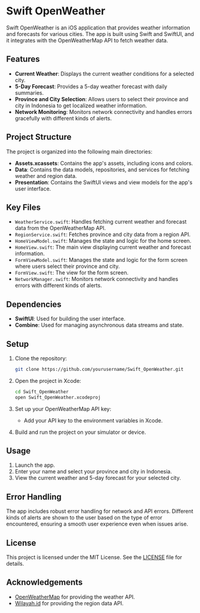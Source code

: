 # Swift OpenWeather

Swift OpenWeather is an iOS application that provides weather information and forecasts for various cities. The app is built using Swift and SwiftUI, and it integrates with the OpenWeatherMap API to fetch weather data.

## Features

- **Current Weather**: Displays the current weather conditions for a selected city.
- **5-Day Forecast**: Provides a 5-day weather forecast with daily summaries.
- **Province and City Selection**: Allows users to select their province and city in Indonesia to get localized weather information.
- **Network Monitoring**: Monitors network connectivity and handles errors gracefully with different kinds of alerts.

## Project Structure

The project is organized into the following main directories:

- **Assets.xcassets**: Contains the app's assets, including icons and colors.
- **Data**: Contains the data models, repositories, and services for fetching weather and region data.
- **Presentation**: Contains the SwiftUI views and view models for the app's user interface.

## Key Files

- `WeatherService.swift`: Handles fetching current weather and forecast data from the OpenWeatherMap API.
- `RegionService.swift`: Fetches province and city data from a region API.
- `HomeViewModel.swift`: Manages the state and logic for the home screen.
- `HomeView.swift`: The main view displaying current weather and forecast information.
- `FormViewModel.swift`: Manages the state and logic for the form screen where users select their province and city.
- `FormView.swift`: The view for the form screen.
- `NetworkManager.swift`: Monitors network connectivity and handles errors with different kinds of alerts.

## Dependencies

- **SwiftUI**: Used for building the user interface.
- **Combine**: Used for managing asynchronous data streams and state.

## Setup

1. Clone the repository:
    ```sh
    git clone https://github.com/yourusername/Swift_OpenWeather.git
    ```
2. Open the project in Xcode:
    ```sh
    cd Swift_OpenWeather
    open Swift_OpenWeather.xcodeproj
    ```
3. Set up your OpenWeatherMap API key:
    - Add your API key to the environment variables in Xcode.

4. Build and run the project on your simulator or device.

## Usage

1. Launch the app.
2. Enter your name and select your province and city in Indonesia.
3. View the current weather and 5-day forecast for your selected city.

## Error Handling

The app includes robust error handling for network and API errors. Different kinds of alerts are shown to the user based on the type of error encountered, ensuring a smooth user experience even when issues arise.

## License

This project is licensed under the MIT License. See the [LICENSE](LICENSE) file for details.

## Acknowledgements

- [OpenWeatherMap](https://openweathermap.org/) for providing the weather API.
- [Wilayah.id](https://wilayah.id/) for providing the region data API.
